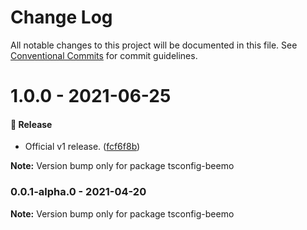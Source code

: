 # Change Log

All notable changes to this project will be documented in this file.
See [Conventional Commits](https://conventionalcommits.org) for commit guidelines.

# 1.0.0 - 2021-06-25

#### 🎉 Release

- Official v1 release. ([fcf6f8b](https://github.com/beemojs/dev/commit/fcf6f8b))

**Note:** Version bump only for package tsconfig-beemo





### 0.0.1-alpha.0 - 2021-04-20

**Note:** Version bump only for package tsconfig-beemo
